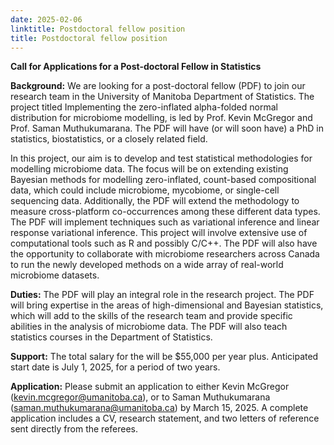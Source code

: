 ```yaml
---
date: 2025-02-06
linktitle: Postdoctoral fellow position
title: Postdoctoral fellow position
---
```


**Call for Applications for a Post-doctoral Fellow in Statistics**

**Background:** We are looking for a post-doctoral fellow (PDF) to join our research team in the University of Manitoba Department of Statistics. The project titled Implementing the zero-inflated alpha-folded normal distribution for microbiome modelling, is led by Prof. Kevin McGregor and Prof. Saman Muthukumarana.  The PDF will have (or will soon have) a PhD in statistics, biostatistics, or a closely related field.

In this project, our aim is to develop and test statistical methodologies for modelling microbiome data.  The focus will be on extending existing Bayesian methods for modelling zero-inflated, count-based compositional data, which could include microbiome, mycobiome, or single-cell sequencing data.  Additionally, the PDF will extend the methodology to measure cross-platform co-occurrences among these different data types.  The PDF will implement techniques such as variational inference and linear response variational inference.  This project will involve extensive use of computational tools such as R and possibly C/C++.  The PDF will also have the opportunity to collaborate with microbiome researchers across Canada to run the newly developed methods on a wide array of real-world microbiome datasets.

**Duties:**
The PDF will play an integral role in the research project. The PDF will bring expertise in the areas of high-dimensional and Bayesian statistics, which will add to the skills of the research team and provide specific abilities in the analysis of microbiome data.  The PDF will also teach statistics courses in the Department of Statistics.

**Support:**
The total salary for the will be $55,000 per year plus. Anticipated start date is July 1, 2025, for a period of two years.

**Application:**
Please submit an application to either Kevin McGregor (kevin.mcgregor@umanitoba.ca), or to Saman Muthukumarana (saman.muthukumarana@umanitoba.ca) by March 15, 2025.  A complete application includes a CV, research statement, and two letters of reference sent directly from the referees.
